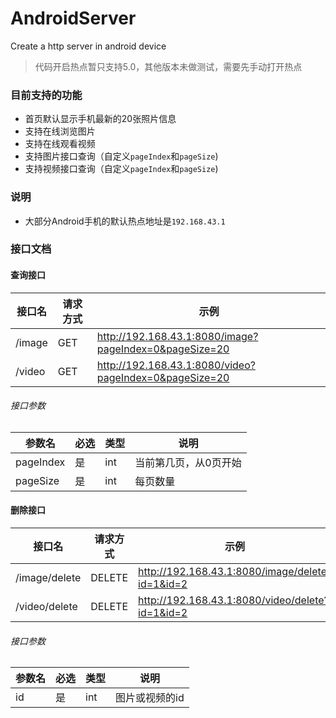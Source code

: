 # AndroidServer
Create a http server in android device

> 代码开启热点暂只支持5.0，其他版本未做测试，需要先手动打开热点

### 目前支持的功能
 - 首页默认显示手机最新的20张照片信息
 - 支持在线浏览图片
 - 支持在线观看视频
 - 支持图片接口查询（自定义`pageIndex`和`pageSize`)
 - 支持视频接口查询（自定义`pageIndex`和`pageSize`)
 
### 说明
- 大部分Android手机的默认热点地址是`192.168.43.1`

### 接口文档

#### 查询接口

|    接口名     | 请求方式 | 示例  |
| ----------   | ------  | ----------  |
|    /image    |   GET   | http://192.168.43.1:8080/image?pageIndex=0&pageSize=20 |
|    /video    |   GET   | http://192.168.43.1:8080/video?pageIndex=0&pageSize=20 |

###### 接口参数
|    参数名     | 必选 | 类型  | 说明  |
| ----------  | ------ | ---------- | ---------- |
|  pageIndex |  是  | int | 当前第几页，从0页开始|
|  pageSize |  是  | int | 每页数量|

#### 删除接口
|    接口名     | 请求方式 | 示例  |
| ----------   | ------  | ----------  |
|    /image/delete   |   DELETE   | http://192.168.43.1:8080/image/delete?id=1&id=2 |
|    /video/delete   |   DELETE   | http://192.168.43.1:8080/video/delete?id=1&id=2 |

###### 接口参数
|    参数名     | 必选 | 类型  | 说明  |
| ----------  | ------ | ---------- | ---------- |
|  id |  是  | int | 图片或视频的id|
